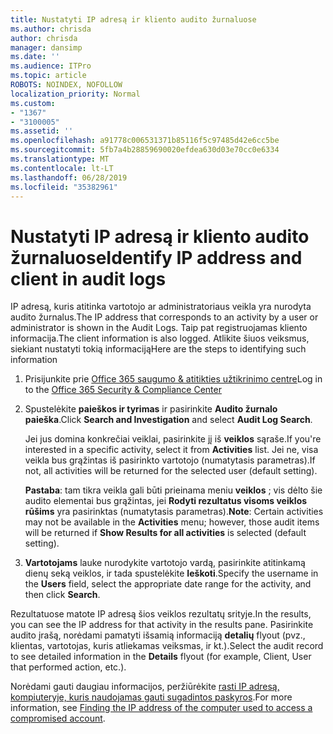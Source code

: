 ```yaml
---
title: Nustatyti IP adresą ir kliento audito žurnaluose
ms.author: chrisda
author: chrisda
manager: dansimp
ms.date: ''
ms.audience: ITPro
ms.topic: article
ROBOTS: NOINDEX, NOFOLLOW
localization_priority: Normal
ms.custom:
- "1367"
- "3100005"
ms.assetid: ''
ms.openlocfilehash: a91778c006531371b85116f5c97485d42e6cc5be
ms.sourcegitcommit: 5fb7a4b28859690020efdea630d03e70cc0e6334
ms.translationtype: MT
ms.contentlocale: lt-LT
ms.lasthandoff: 06/28/2019
ms.locfileid: "35382961"
---
```

# <a name="identify-ip-address-and-client-in-audit-logs"></a><span data-ttu-id="b08c5-102">Nustatyti IP adresą ir kliento audito žurnaluose</span><span class="sxs-lookup"><span data-stu-id="b08c5-102">Identify IP address and client in audit logs</span></span>

<span data-ttu-id="b08c5-103">IP adresą, kuris atitinka vartotojo ar administratoriaus veikla yra nurodyta audito žurnalus.</span><span class="sxs-lookup"><span data-stu-id="b08c5-103">The IP address that corresponds to an activity by a user or administrator is shown in the Audit Logs.</span></span> <span data-ttu-id="b08c5-104">Taip pat registruojamas kliento informacija.</span><span class="sxs-lookup"><span data-stu-id="b08c5-104">The client information is also logged.</span></span> <span data-ttu-id="b08c5-105">Atlikite šiuos veiksmus, siekiant nustatyti tokią informaciją</span><span class="sxs-lookup"><span data-stu-id="b08c5-105">Here are the steps to identifying such information</span></span>

1. <span data-ttu-id="b08c5-106">Prisijunkite prie [Office 365 saugumo & atitikties užtikrinimo centre](https://protection.office.com/)</span><span class="sxs-lookup"><span data-stu-id="b08c5-106">Log in to the [Office 365 Security & Compliance Center](https://protection.office.com/)</span></span>

2. <span data-ttu-id="b08c5-107">Spustelėkite **paieškos ir tyrimas** ir pasirinkite **Audito žurnalo paieška**.</span><span class="sxs-lookup"><span data-stu-id="b08c5-107">Click **Search and Investigation** and select **Audit Log Search**.</span></span>

   <span data-ttu-id="b08c5-108">Jei jus domina konkrečiai veiklai, pasirinkite jį iš **veiklos** sąraše.</span><span class="sxs-lookup"><span data-stu-id="b08c5-108">If you're interested in a specific activity, select it from **Activities** list.</span></span> <span data-ttu-id="b08c5-109">Jei ne, visa veikla bus grąžintas iš pasirinkto vartotojo (numatytasis parametras).</span><span class="sxs-lookup"><span data-stu-id="b08c5-109">If not, all activities will be returned for the selected user (default setting).</span></span>

   <span data-ttu-id="b08c5-110">**Pastaba**: tam tikra veikla gali būti prieinama meniu **veiklos** ; vis dėlto šie audito elementai bus grąžintas, jei **Rodyti rezultatus visoms veiklos rūšims** yra pasirinktas (numatytasis parametras).</span><span class="sxs-lookup"><span data-stu-id="b08c5-110">**Note**: Certain activities may not be available in the **Activities** menu; however, those audit items will be returned if **Show Results for all activities** is selected (default setting).</span></span>

3. <span data-ttu-id="b08c5-111">**Vartotojams** lauke nurodykite vartotojo vardą, pasirinkite atitinkamą dienų seką veiklos, ir tada spustelėkite **Ieškoti**.</span><span class="sxs-lookup"><span data-stu-id="b08c5-111">Specify the username in the **Users** field, select the appropriate date range for the activity, and then click **Search**.</span></span>

<span data-ttu-id="b08c5-112">Rezultatuose matote IP adresą šios veiklos rezultatų srityje.</span><span class="sxs-lookup"><span data-stu-id="b08c5-112">In the results, you can see the IP address for that activity in the results pane.</span></span> <span data-ttu-id="b08c5-113">Pasirinkite audito įrašą, norėdami pamatyti išsamią informaciją **detalių** flyout (pvz., klientas, vartotojas, kuris atliekamas veiksmas, ir kt.).</span><span class="sxs-lookup"><span data-stu-id="b08c5-113">Select the audit record to see detailed information in the **Details** flyout (for example, Client, User that performed action, etc.).</span></span>

<span data-ttu-id="b08c5-114">Norėdami gauti daugiau informacijos, peržiūrėkite [rasti IP adresą, kompiuteryje, kuris naudojamas gauti sugadintos paskyros](https://docs.microsoft.com/office365/securitycompliance/auditing-troubleshooting-scenarios#finding-the-ip-address-of-the-computer-used-to-access-a-compromised-account).</span><span class="sxs-lookup"><span data-stu-id="b08c5-114">For more information, see [Finding the IP address of the computer used to access a compromised account](https://docs.microsoft.com/office365/securitycompliance/auditing-troubleshooting-scenarios#finding-the-ip-address-of-the-computer-used-to-access-a-compromised-account).</span></span>
